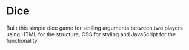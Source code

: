 # Dice
Built this simple dice game for setlling arguments between two players using HTML for the structure, CSS for styling and JavaScript for the functionality
